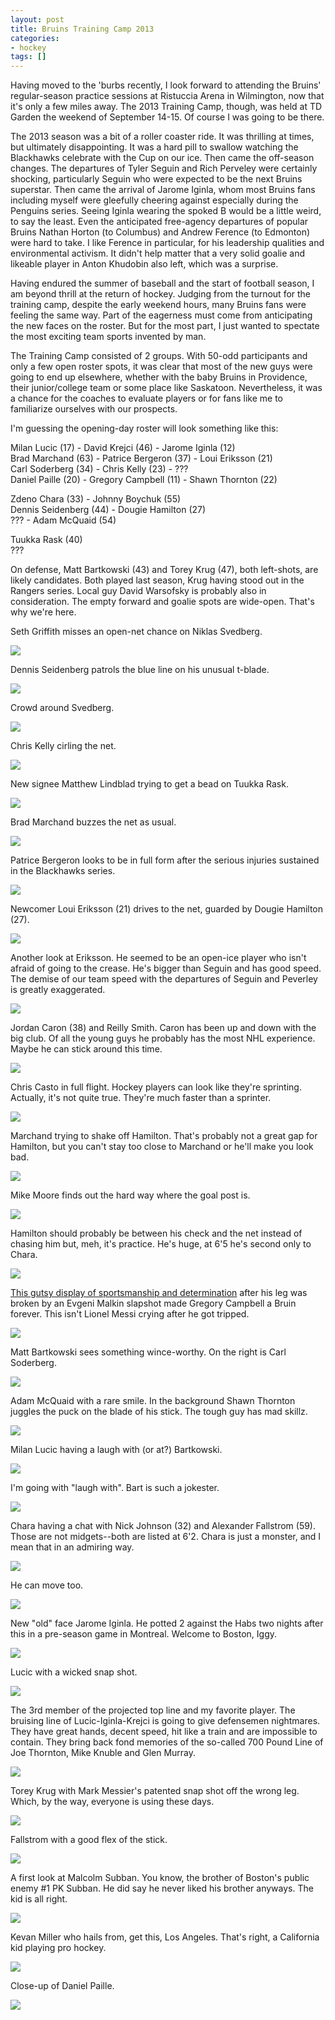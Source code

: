 ```yaml
---
layout: post
title: Bruins Training Camp 2013
categories:
- hockey
tags: []
---
```

Having moved to the 'burbs recently, I look forward to attending the Bruins' regular-season practice sessions at Ristuccia Arena in Wilmington, now that it's only a few miles away.  The 2013 Training Camp, though, was held at TD Garden the weekend of September 14-15. Of course I was going to be there.

The 2013 season was a bit of a roller coaster ride.  It was thrilling at times, but ultimately disappointing. It was a hard pill to swallow watching the Blackhawks celebrate with the Cup on our ice. Then came the off-season changes.  The departures of Tyler Seguin and Rich Perveley were certainly shocking, particularly Seguin who were expected to be the next Bruins superstar. Then came the arrival of Jarome Iginla, whom most Bruins fans including myself were gleefully cheering against especially during the Penguins series.  Seeing Iginla wearing the spoked B would be a little weird, to say the least.  Even the anticipated free-agency departures of popular Bruins Nathan Horton (to Columbus) and Andrew Ference (to Edmonton) were hard to take. I like Ference in particular, for his leadership qualities and environmental activism.  It didn't help matter that a very solid goalie and likeable player in Anton Khudobin also left, which was a surprise.

Having endured the summer of baseball and the start of football season, I am beyond thrill at the return of hockey.  Judging from the turnout for the training camp, despite the early weekend hours, many Bruins fans were feeling the same way.  Part of the eagerness must come from anticipating the new faces on the roster.  But for the most part, I just wanted to spectate the most exciting team sports invented by man.

The Training Camp consisted of 2 groups.  With 50-odd participants and only a few open roster spots, it was clear that most of the new guys were going to end up elsewhere, whether with the baby Bruins in Providence, their junior/college team or some place like Saskatoon.  Nevertheless, it was a chance for the coaches to evaluate players or for fans like me to familiarize ourselves with our prospects.

I'm guessing the opening-day roster will look something like this:
 
Milan Lucic (17) - David Krejci (46) - Jarome Iginla (12)  
Brad Marchand (63) - Patrice Bergeron (37) - Loui Eriksson (21)  
Carl Soderberg (34) - Chris Kelly (23) - ???  
Daniel Paille (20) - Gregory Campbell (11) - Shawn Thornton (22)  

Zdeno Chara (33) - Johnny Boychuk (55)  
Dennis Seidenberg (44) - Dougie Hamilton (27)  
??? - Adam McQuaid (54)  

Tuukka Rask (40)  
???  

On defense, Matt Bartkowski (43) and Torey Krug (47), both left-shots, are likely candidates.  Both played last season, Krug having stood out in the Rangers series.  Local guy David Warsofsky is probably also in consideration.  The empty forward and goalie spots are wide-open. That's why we're here.

Seth Griffith misses an open-net chance on Niklas Svedberg.

<img src='https://dl.dropboxusercontent.com/u/52804626/bruins-2013/dsc_1460.jpg' />

Dennis Seidenberg patrols the blue line on his unusual t-blade.

<img src='https://dl.dropboxusercontent.com/u/52804626/bruins-2013/dsc_1479.jpg' />

Crowd around Svedberg.

<img src='https://dl.dropboxusercontent.com/u/52804626/bruins-2013/dsc_1533.jpg' />

Chris Kelly cirling the net.

<img src='https://dl.dropboxusercontent.com/u/52804626/bruins-2013/dsc_1535.jpg' />

New signee Matthew Lindblad trying to get a bead on Tuukka Rask.

<img src='https://dl.dropboxusercontent.com/u/52804626/bruins-2013/dsc_1564.jpg' />

Brad Marchand buzzes the net as usual.

<img src='https://dl.dropboxusercontent.com/u/52804626/bruins-2013/dsc_1740.jpg' />

Patrice Bergeron looks to be in full form after the serious injuries sustained in the Blackhawks series.

<img src='https://dl.dropboxusercontent.com/u/52804626/bruins-2013/dsc_1644.jpg' />

Newcomer Loui Eriksson (21) drives to the net, guarded by Dougie Hamilton (27).

<img src='https://dl.dropboxusercontent.com/u/52804626/bruins-2013/dsc_1614.jpg' />

Another look at Eriksson.  He seemed to be an open-ice player who isn't afraid of going to the crease. He's bigger than Seguin and has good speed. The demise of our team speed with the departures of Seguin and Peverley is greatly exaggerated.

<img src='https://dl.dropboxusercontent.com/u/52804626/bruins-2013/dsc_1712.jpg' />

Jordan Caron (38) and Reilly Smith. Caron has been up and down with the big club. Of all the young guys he probably has the most NHL experience. Maybe he can stick around this time.

<img src='https://dl.dropboxusercontent.com/u/52804626/bruins-2013/dsc_1680.jpg' />

Chris Casto in full flight.  Hockey players can look like they're sprinting.  Actually, it's not quite true. They're much faster than a sprinter.

<img src='https://dl.dropboxusercontent.com/u/52804626/bruins-2013/dsc_1716.jpg' />

Marchand trying to shake off Hamilton.  That's probably not a great gap for Hamilton, but you can't stay too close to Marchand or he'll make you look bad.

<img src='https://dl.dropboxusercontent.com/u/52804626/bruins-2013/dsc_1755.jpg' />

Mike Moore finds out the hard way where the goal post is.

<img src='https://dl.dropboxusercontent.com/u/52804626/bruins-2013/dsc_1634.jpg' />

Hamilton should probably be between his check and the net instead of chasing him but, meh, it's practice. He's huge, at 6'5 he's second only to Chara.

<img src='https://dl.dropboxusercontent.com/u/52804626/bruins-2013/dsc_1747.jpg' />

[This gutsy display of sportsmanship and determination](http://www.youtube.com/watch?v=h15m87WsCHQ) after his leg was broken by an Evgeni Malkin slapshot made Gregory Campbell a Bruin forever. This isn't Lionel Messi crying after he got tripped.

<img src='https://dl.dropboxusercontent.com/u/52804626/bruins-2013/dsc_2170.jpg' />

Matt Bartkowski sees something wince-worthy. On the right is Carl Soderberg.

<img src='https://dl.dropboxusercontent.com/u/52804626/bruins-2013/dsc_1845.jpg' />

Adam McQuaid with a rare smile.  In the background Shawn Thornton juggles the puck on the blade of his stick. The tough guy has mad skillz.

<img src='https://dl.dropboxusercontent.com/u/52804626/bruins-2013/dsc_1911.jpg' />

Milan Lucic having a laugh with (or at?) Bartkowski.

<img src='https://dl.dropboxusercontent.com/u/52804626/bruins-2013/dsc_1920.jpg' />

I'm going with "laugh with". Bart is such a jokester.

<img src='https://dl.dropboxusercontent.com/u/52804626/bruins-2013/dsc_1931.jpg' />

Chara having a chat with Nick Johnson (32) and Alexander Fallstrom (59).  Those are not midgets--both are listed at 6'2. Chara is just a monster, and I mean that in an admiring way.

<img src='https://dl.dropboxusercontent.com/u/52804626/bruins-2013/dsc_2023.jpg' />

He can move too.

<img src='https://dl.dropboxusercontent.com/u/52804626/bruins-2013/dsc_2111.jpg' />

New "old" face Jarome Iginla.  He potted 2 against the Habs two nights after this in a pre-season game in Montreal. Welcome to Boston, Iggy.

<img src='https://dl.dropboxusercontent.com/u/52804626/bruins-2013/dsc_2040.jpg' />

Lucic with a wicked snap shot.

<img src='https://dl.dropboxusercontent.com/u/52804626/bruins-2013/dsc_2051.jpg' />

The 3rd member of the projected top line and my favorite player.  The bruising line of Lucic-Iginla-Krejci is going to give defensemen nightmares. They have great hands, decent speed, hit like a train and are impossible to contain.  They bring back fond memories of the so-called 700 Pound Line of Joe Thornton, Mike Knuble and Glen Murray.

<img src='https://dl.dropboxusercontent.com/u/52804626/bruins-2013/dsc_2123.jpg' />

Torey Krug with Mark Messier's patented snap shot off the wrong leg. Which, by the way, everyone is using these days.

<img src='https://dl.dropboxusercontent.com/u/52804626/bruins-2013/dsc_2062.jpg' />

Fallstrom with a good flex of the stick.

<img src='https://dl.dropboxusercontent.com/u/52804626/bruins-2013/dsc_2073.jpg' />

A first look at Malcolm Subban.  You know, the brother of Boston's public enemy #1 PK Subban. He did say he never liked his brother anyways. The kid is all right.

<img src='https://dl.dropboxusercontent.com/u/52804626/bruins-2013/dsc_2100.jpg' />

Kevan Miller who hails from, get this, Los Angeles.  That's right, a California kid playing pro hockey.

<img src='https://dl.dropboxusercontent.com/u/52804626/bruins-2013/dsc_2108.jpg' />

Close-up of Daniel Paille.

<img src='https://dl.dropboxusercontent.com/u/52804626/bruins-2013/dsc_2150.jpg' />










































